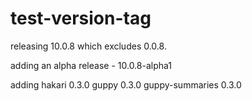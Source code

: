 # test-version-tag

releasing 10.0.8
which excludes 0.0.8.

adding an alpha release - 10.0.8-alpha1

adding hakari 0.3.0
guppy 0.3.0
guppy-summaries 0.3.0
